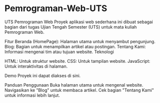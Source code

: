 # Pemrograman-Web-UTS
UTS Pemrograman Web
Proyek aplikasi web sederhana ini dibuat sebagai bagian dari tugas Ujian Tengah Semester (UTS) untuk mata kuliah Pemrograman Web.

Fitur
Beranda (HomePage): Halaman utama untuk menyambut pengunjung.
Blog: Bagian untuk menampilkan artikel atau postingan.
Tentang Kami: Informasi mengenai tim atau tujuan website.
Teknologi

HTML: Untuk struktur website.
CSS: Untuk tampilan website.
JavaScript: Untuk interaktivitas di halaman.

Demo
Proyek ini dapat diakses di sini.

Panduan Penggunaan
Buka halaman utama untuk mengenal website.
Navigasikan ke "Blog" untuk membaca artikel.
Cek bagian "Tentang Kami" untuk informasi lebih lanjut.
